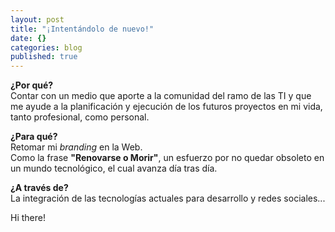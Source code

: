 ```yaml
---
layout: post
title: "¡Intentándolo de nuevo!"
date: {}
categories: blog
published: true
---
```


**¿Por qué?**<br />
Contar con un medio que aporte a la comunidad del ramo de las TI y que me ayude a la planificación y ejecución de los futuros proyectos en mi vida, tanto profesional, como personal.

**¿Para qué?**<br />
Retomar mi *branding* en la Web.<br />
Como la frase **"Renovarse o Morir"**, un esfuerzo por no quedar obsoleto en un mundo tecnológico, el cual avanza día tras día.

**¿A través de?**<br />
La integración de las tecnologías actuales para desarrollo y redes sociales...

Hi there!
